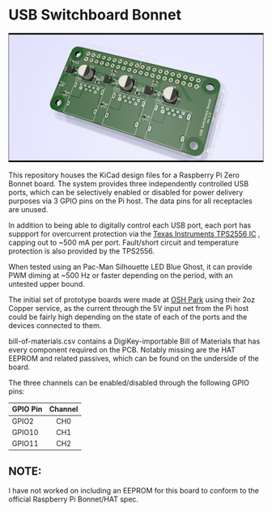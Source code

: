 # USB Switchboard Bonnet

![usb_switchboard](usb_switchboard.png)

This repository houses the KiCad design files for a Raspberry Pi Zero Bonnet
board. The system provides three independently controlled USB ports, which can
be selectively enabled or disabled for power delivery purposes via 3 GPIO pins
on the Pi host. The data pins for all receptacles are unused.

In addition to being able to digitally control each USB port, each port has
suppport for overcurrent protection via the [Texas Instruments TPS2556 IC](https://www.ti.com/product/TPS2556)
, capping out to ~500 mA per port. Fault/short circuit and temperature 
protection is also provided by the TPS2556.

When tested using an Pac-Man Silhouette LED Blue Ghost, it can provide PWM 
diming at ~500 Hz or faster depending on the period, with an untested upper
bound.

The initial set of prototype boards were made at [OSH Park](https://oshpark.com/shared_projects/6m9zgemo) using their 2oz Copper service, as the current through
the 5V input net from the Pi host could be fairly high depending on the
state of each of the ports and the devices connected to them.

bill-of-materials.csv contains a DigiKey-importable Bill of Materials that
has every component required on the PCB. Notably missing are the HAT EEPROM and
related passives, which can be found on the underside of the board.

The three channels can be enabled/disabled through the following GPIO pins:

| GPIO Pin      | Channel       |
| ------------- |:-------------:|
| GPIO2         | CH0           |
| GPIO10        | CH1           |
| GPIO11        | CH2           |

## NOTE:
I have not worked on including an EEPROM for this board to conform to the 
official Raspberry Pi Bonnet/HAT spec.
